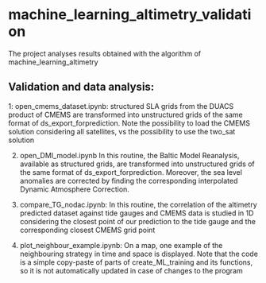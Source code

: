 # machine_learning_altimetry_validation

The project analyses results obtained with the algorithm of machine_learning_altimetry

## Validation and data analysis:



1:  open_cmems_dataset.ipynb: structured SLA grids from the DUACS product of CMEMS are transformed into unstructured grids of the same format of
	ds_export_forprediction. Note the possibility to load the CMEMS solution considering all satellites, vs the possibility
	to use the two_sat solution

2. open_DMI_model.ipynb In this routine, the Baltic Model Reanalysis, available as structured grids, are transformed into unstructured grids of the same format of
	ds_export_forprediction. Moreover, the sea level anomalies are corrected by finding the corresponding interpolated Dynamic Atmosphere Correction.
	
3.  compare_TG_nodac.ipynb:  In this routine, the correlation of the altimetry predicted dataset against tide gauges and CMEMS data is studied in 1D
	considering the closest point of our prediction to the tide gauge and the corresponding closest CMEMS grid point
    
4. plot_neighbour_example.ipynb: On a map, one example of the neighbouring strategy in time and space is displayed. Note that
the code is a simple copy-paste of parts of create_ML_training and its functions, so it is not automatically updated in case of changes to the program
